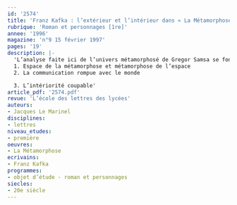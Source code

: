 ```yaml
---
id: '2574'
title: 'Franz Kafka : l’extérieur et l’intérieur dans « La Métamorphose » '
rubrique: 'Roman et personnages [1re]'
annee: '1996'
magazine: 'n°9 15 février 1997'
pages: '19'
description: |-
  'L’analyse faite ici de l’univers métamorphosé de Gregor Samsa se fonde sur le lien entre personnage, espace et parole. L’échec de toute tentative d’extériorisation, qui exprime la négativité du rapport au monde, révèle le drame existentiel d’une conscience déchirée, c’est-à-dire coupable…
  1. Espace de la métamorphose et métamorphose de l’espace
  2. La communication rompue avec le monde

  3. L’intériorité coupable'
article_pdf: '2574.pdf'
revue: 'L’école des lettres des lycées'
auteurs:
- Jacques Le Marinel
disciplines:
- lettres
niveau_etudes:
- première
oeuvres:
- La Métamorphose
ecrivains:
- Franz Kafka
programmes:
- objet d’étude - roman et personnages
siecles:
- 20e siècle
---
```


